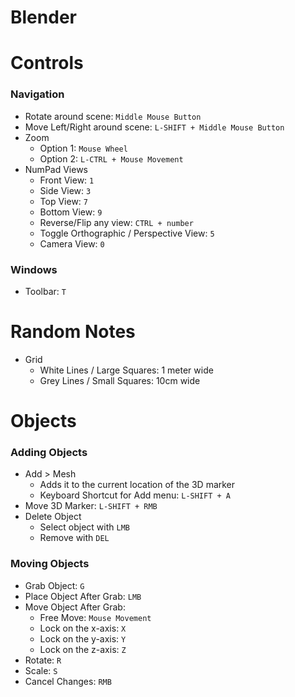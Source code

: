 
# Blender 

# Controls

### Navigation

- Rotate around scene: `Middle Mouse Button`
- Move Left/Right around scene: `L-SHIFT + Middle Mouse Button`
- Zoom
  - Option 1: `Mouse Wheel`
  - Option 2: `L-CTRL + Mouse Movement`
- NumPad Views
  - Front View: `1`
  - Side View: `3`
  - Top View: `7`
  - Bottom View: `9`
  - Reverse/Flip any view: `CTRL + number`
  - Toggle Orthographic / Perspective View: `5`
  - Camera View: `0`

### Windows

- Toolbar: `T`

# Random Notes

- Grid
  - White Lines / Large Squares: 1 meter wide
  - Grey Lines / Small Squares: 10cm wide

# Objects

### Adding Objects

- Add > Mesh
  - Adds it to the current location of the 3D marker
  - Keyboard Shortcut for Add menu: `L-SHIFT + A`
- Move 3D Marker: `L-SHIFT + RMB`
- Delete Object
  - Select object with `LMB`
  - Remove with `DEL`

### Moving Objects

- Grab Object: `G`
- Place Object After Grab: `LMB`
- Move Object After Grab:
  - Free Move: `Mouse Movement`
  - Lock on the x-axis: `X`
  - Lock on the y-axis: `Y`
  - Lock on the z-axis: `Z`
- Rotate: `R`
- Scale: `S`
- Cancel Changes: `RMB`


